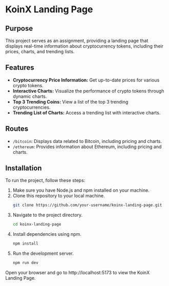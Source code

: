 # KoinX Landing Page

## Purpose

This project serves as an assignment, providing a landing page that displays real-time information about cryptocurrency tokens, including their prices, charts, and trending lists.

## Features

- **Cryptocurrency Price Information:** Get up-to-date prices for various crypto tokens.
- **Interactive Charts:** Visualize the performance of crypto tokens through dynamic charts.
- **Top 3 Trending Coins:** View a list of the top 3 trending cryptocurrencies.
- **Trending List of Charts:** Access a trending list with interactive charts.

## Routes

- `/bitcoin`: Displays data related to Bitcoin, including pricing and charts.
- `/ethereum`: Provides information about Ethereum, including pricing and charts.

## Installation

To run the project, follow these steps:

1. Make sure you have Node.js and npm installed on your machine.
2. Clone this repository to your local machine.
   ```bash
   git clone https://github.com/your-username/koinx-landing-page.git
3. Navigate to the project directory.
   ```bash
   cd koinx-landing-page
4. Install dependencies using npm.
   ```bash
   npm install
5. Run the development server.
   ```bash
   npm run dev


Open your browser and go to http://localhost:5173 to view the KoinX Landing Page.
